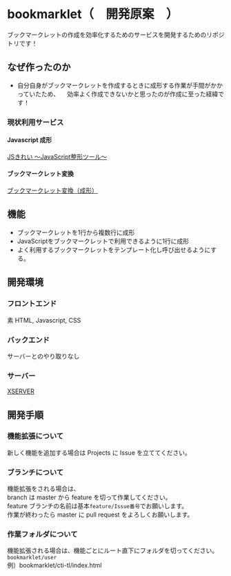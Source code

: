 # bookmarklet（　開発原案　）
ブックマークレットの作成を効率化するためのサービスを開発するためのリポジトリです！

## なぜ作ったのか

- 自分自身がブックマークレットを作成するときに成形する作業が手間がかかっていたため、
　効率よく作成できないかと思ったのが作成に至った経緯です！
 
### 現状利用サービス  

#### Javascript 成形
[JSきれい ～JavaScript整形ツール～](https://tools.m-bsys.com/development_tooles/jsbeautifier.php)

#### ブックマークレット変換
[ブックマークレット変換（成形）](http://websitetools.biz-box.jp/js_bookmarklet.php)

## 機能

- ブックマークレットを1行から複数行に成形
- JavaScriptをブックマークレットで利用できるように1行に成形
- よく利用するブックマークレットをテンプレート化し呼び出せるようにする。

## 開発環境

### フロントエンド

素 HTML, Javascript, CSS

### バックエンド

サーバーとのやり取りなし

### サーバー

[XSERVER](https://www.xserver.ne.jp/)

## 開発手順

### 機能拡張について

新しく機能を追加する場合は Projects に Issue を立ててください。

### ブランチについて

機能拡張をされる場合は、  
branch は master から feature を切って作業してください。  
feature ブランチの名前は基本`feature/Issue番号`でお願いします。  
作業が終わったら master に pull request をよろしくお願いします。

### 作業フォルダについて

機能拡張される場合は、機能ごとにルート直下にフォルダを切ってください。  
`bookmarklet/user`  
例）bookmarklet/cti-tl/index.html
